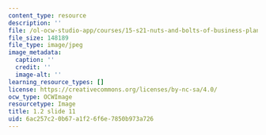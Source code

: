 ```yaml
---
content_type: resource
description: ''
file: /ol-ocw-studio-app/courses/15-s21-nuts-and-bolts-of-business-plans-january-iap-2014/6ac257c20b67a1f26f6e7850b973a726_1.2_slide_11.jpg
file_size: 148189
file_type: image/jpeg
image_metadata:
  caption: ''
  credit: ''
  image-alt: ''
learning_resource_types: []
license: https://creativecommons.org/licenses/by-nc-sa/4.0/
ocw_type: OCWImage
resourcetype: Image
title: 1.2 slide 11
uid: 6ac257c2-0b67-a1f2-6f6e-7850b973a726
---
```

